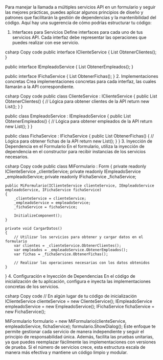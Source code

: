 Para manejar la llamada a múltiples servicios API en un formulario y seguir las mejores prácticas, puedes aplicar algunos principios de diseño y patrones que facilitarán la gestión de dependencias y la mantenibilidad del código. Aquí hay una sugerencia de cómo podrías estructurar tu código:

1. Interfaces para Servicios
Define interfaces para cada uno de tus servicios API. Cada interfaz debe representar las operaciones que puedes realizar con ese servicio.

csharp
Copy code
public interface IClienteService
{
    List<Cliente> ObtenerClientes();
}

public interface IEmpleadoService
{
    List<Empleado> ObtenerEmpleados();
}

public interface IFichaService
{
    List<Ficha> ObtenerFichas();
}
2. Implementaciones concretas
Crea implementaciones concretas para cada interfaz, las cuales llamarán a la API correspondiente.

csharp
Copy code
public class ClienteService : IClienteService
{
    public List<Cliente> ObtenerClientes()
    {
        // Lógica para obtener clientes de la API
        return new List<Cliente>();
    }
}

public class EmpleadoService : IEmpleadoService
{
    public List<Empleado> ObtenerEmpleados()
    {
        // Lógica para obtener empleados de la API
        return new List<Empleado>();
    }
}

public class FichaService : IFichaService
{
    public List<Ficha> ObtenerFichas()
    {
        // Lógica para obtener fichas de la API
        return new List<Ficha>();
    }
}
3. Inyección de Dependencia en el Formulario
En el formulario, utiliza la inyección de dependencia en el constructor para recibir instancias de los servicios necesarios.

csharp
Copy code
public class MiFormulario : Form
{
    private readonly IClienteService _clienteService;
    private readonly IEmpleadoService _empleadoService;
    private readonly IFichaService _fichaService;

    public MiFormulario(IClienteService clienteService, IEmpleadoService empleadoService, IFichaService fichaService)
    {
        _clienteService = clienteService;
        _empleadoService = empleadoService;
        _fichaService = fichaService;

        InitializeComponent();
    }

    private void CargarDatos()
    {
        // Utilizar los servicios para obtener y cargar datos en el formulario
        var clientes = _clienteService.ObtenerClientes();
        var empleados = _empleadoService.ObtenerEmpleados();
        var fichas = _fichaService.ObtenerFichas();

        // Realizar las operaciones necesarias con los datos obtenidos
    }
}
4. Configuración e Inyección de Dependencias
En el código de inicialización de tu aplicación, configura e inyecta las implementaciones concretas de los servicios.

csharp
Copy code
// En algún lugar de tu código de inicialización
IClienteService clienteService = new ClienteService();
IEmpleadoService empleadoService = new EmpleadoService();
IFichaService fichaService = new FichaService();

MiFormulario formulario = new MiFormulario(clienteService, empleadoService, fichaService);
formulario.ShowDialog();
Este enfoque te permite gestionar cada servicio de manera independiente y seguir el principio de responsabilidad única. Además, facilita las pruebas unitarias, ya que puedes reemplazar fácilmente las implementaciones con versiones de prueba. Si el número de servicios crece, esta estructura escala de manera más efectiva y mantiene un código limpio y modular.




